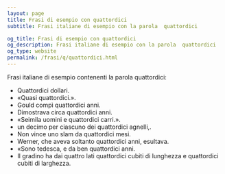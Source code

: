 ```yaml
---
layout: page
title: Frasi di esempio con quattordici 
subtitle: Frasi italiane di esempio con la parola  quattordici

og_title: Frasi di esempio con quattordici 
og_description: Frasi italiane di esempio con la parola  quattordici
og_type: website
permalink: /frasi/q/quattordici.html
---
```


Frasi italiane di esempio contenenti la parola quattordici:


- Quattordici dollari.
- «Quasi quattordici.».
- Gould compì quattordici anni.
- Dimostrava circa quattordici anni.
- «Seimila uomini e quattordici carri.».
- un decimo per ciascuno dei quattordici agnelli,.
- Non vince uno slam da quattordici mesi.
- Werner, che aveva soltanto quattordici anni, esultava.
- «Sono tedesca, e da ben quattordici anni.
- Il gradino ha dai quattro lati quattordici cubiti di lunghezza e quattordici cubiti di larghezza.
